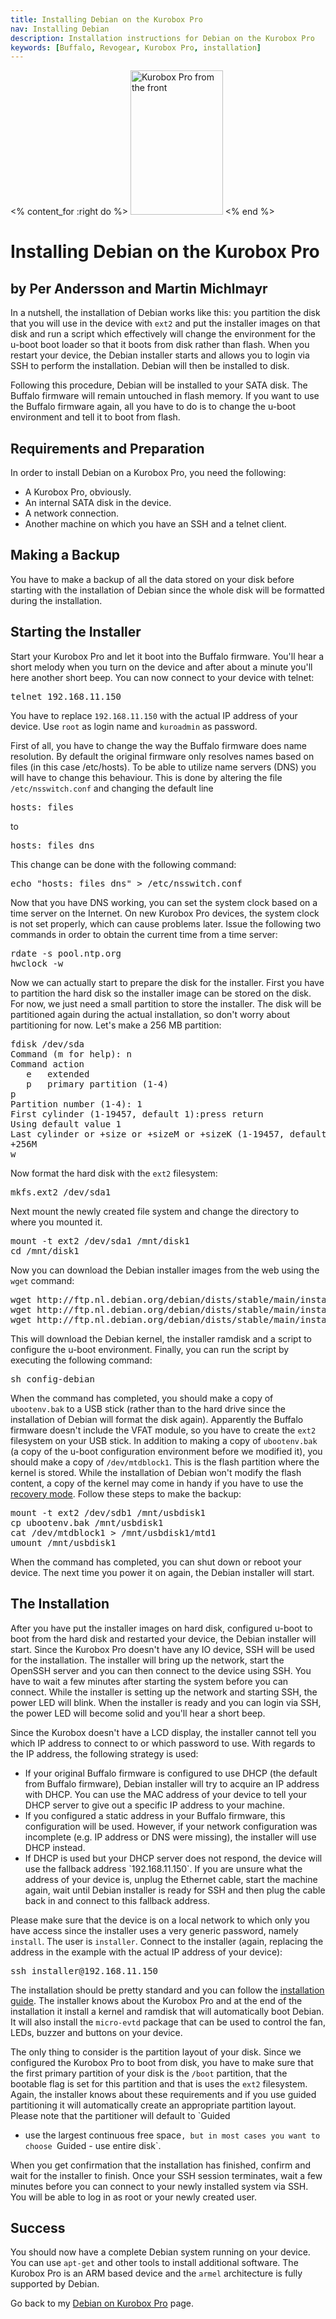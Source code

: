 ```yaml
---
title: Installing Debian on the Kurobox Pro
nav: Installing Debian
description: Installation instructions for Debian on the Kurobox Pro
keywords: [Buffalo, Revogear, Kurobox Pro, installation]
---
```


<% content_for :right do %>
<img src = "../images/r_kuroboxpro_front.jpg" class="border" alt="Kurobox Pro from the front" width="148" height="231" />
<% end %>

<h1>Installing Debian on the Kurobox Pro</h1>

<h2>by Per Andersson and Martin Michlmayr</h2>

In a nutshell, the installation of Debian works like this: you partition
the disk that you will use in the device with `ext2` and put the installer
images on that disk and run a script which effectively will change the
environment for the u-boot boot loader so that it boots from disk rather
than flash.  When you restart your device, the Debian installer starts and
allows you to login via SSH to perform the installation.  Debian will then
be installed to disk.

Following this procedure, Debian will be installed to your SATA disk.  The
Buffalo firmware will remain untouched in flash memory.  If you want to use
the Buffalo firmware again, all you have to do is to change the u-boot
environment and tell it to boot from flash.

<h2>Requirements and Preparation</h2>

In order to install Debian on a Kurobox Pro, you need the following:

<ul>

<li>A Kurobox Pro, obviously.</li>

<li>An internal SATA disk in the device.</li>

<li>A network connection.</li>

<li>Another machine on which you have an SSH and a telnet client.</li>

</ul>

<h2>Making a Backup</h2>

You have to make a backup of all the data stored on your disk before
starting with the installation of Debian since the whole disk will be
formatted during the installation.

<h2>Starting the Installer</h2>

Start your Kurobox Pro and let it boot into the Buffalo firmware.  You'll
hear a short melody when you turn on the device and after about a minute
you'll here another short beep.  You can now connect to your device with
telnet:

<div class="code">
<pre>
telnet <span class="input">192.168.11.150</span>
</pre>
</div>

You have to replace `192.168.11.150` with the actual IP address of your
device.  Use `root` as login name and `kuroadmin` as password.

First of all, you have to change the way the Buffalo firmware does name
resolution.  By default the original firmware only resolves names based on
files (in this case /etc/hosts).  To be able to utilize name servers (DNS)
you will have to change this behaviour.  This is done by altering the file
`/etc/nsswitch.conf` and changing the default line

<div class="code">
<pre>
hosts: files
</pre>
</div>

to

<div class="code">
<pre>
hosts: files dns
</pre>
</div>

This change can be done with the following command:

<div class="code">
<pre>
echo "hosts: files dns" &gt; /etc/nsswitch.conf
</pre>
</div>

Now that you have DNS working, you can set the system clock based on a time
server on the Internet.  On new Kurobox Pro devices, the system clock is
not set properly, which can cause problems later.  Issue the following two
commands in order to obtain the current time from a time server:

<div class="code">
<pre>
rdate -s pool.ntp.org
hwclock -w
</pre>
</div>

Now we can actually start to prepare the disk for the installer.  First you
have to partition the hard disk so the installer image can be stored on the
disk.  For now, we just need a small partition to store the installer.  The
disk will be partitioned again during the actual installation, so don't
worry about partitioning for now.  Let's make a 256 MB partition:

<div class="code">
<pre>
<span class="input">fdisk /dev/sda</span>
Command (m for help): <span class="input">n</span>
Command action
   e   extended
   p   primary partition (1-4)
<span class="input">p</span>
Partition number (1-4): <span class="input">1</span>
First cylinder (1-19457, default 1):<span class="input">press return</span>
Using default value 1
Last cylinder or +size or +sizeM or +sizeK (1-19457, default 19457):
<span class="input">+256M</span>
<span class="input">w</span>
</pre>
</div>

Now format the hard disk with the `ext2` filesystem:

<div class="code">
<pre>
mkfs.ext2 /dev/sda1
</pre>
</div>

Next mount the newly created file system and change the directory to where
you mounted it.

<div class="code">
<pre>
mount -t ext2 /dev/sda1 /mnt/disk1
cd /mnt/disk1
</pre>
</div>

Now you can download the Debian installer images from the web using the
`wget` command:

<div class="code">
<pre>
wget http://ftp.nl.debian.org/debian/dists/stable/main/installer-armel/current/images/orion5x/network-console/buffalo/kuroboxpro/config-debian
wget http://ftp.nl.debian.org/debian/dists/stable/main/installer-armel/current/images/orion5x/network-console/buffalo/kuroboxpro/initrd.buffalo
wget http://ftp.nl.debian.org/debian/dists/stable/main/installer-armel/current/images/orion5x/network-console/buffalo/kuroboxpro/uImage.buffalo
</pre>
</div>

This will download the Debian kernel, the installer ramdisk and a script to
configure the u-boot environment.  Finally, you can run the script by
executing the following command:

<div class="code">
<pre>
sh config-debian
</pre>
</div>

When the command has completed, you should make a copy of `ubootenv.bak` to
a USB stick (rather than to the hard drive since the installation of Debian
will format the disk again).  Apparently the Buffalo firmware doesn't
include the VFAT module, so you have to create the `ext2` filesystem on
your USB stick.  In addition to making a copy of `ubootenv.bak` (a copy of
the u-boot configuration environment before we modified it), you should
make a copy of `/dev/mtdblock1`.  This is the flash partition where the
kernel is stored.  While the installation of Debian won't modify the flash
content, a copy of the kernel may come in handy if you have to use the <a
href = "../recovery/">recovery mode</a>.  Follow these steps to make the
backup:

<div class="code">
<pre>
mount -t ext2 /dev/sdb1 /mnt/usbdisk1
cp ubootenv.bak /mnt/usbdisk1
cat /dev/mtdblock1 &gt; /mnt/usbdisk1/mtd1
umount /mnt/usbdisk1
</pre>
</div>

When the command has completed, you can shut down or reboot your device.
The next time you power it on again, the Debian installer will start.

<h2>The Installation</h2>

After you have put the installer images on hard disk, configured u-boot to
boot from the hard disk and restarted your device, the Debian installer
will start.  Since the Kurobox Pro doesn't have any IO device, SSH will be
used for the installation.  The installer will bring up the network, start
the OpenSSH server and you can then connect to the device using SSH.  You
have to wait a few minutes after starting the system before you can
connect.  While the installer is setting up the network and starting SSH,
the power LED will blink.  When the installer is ready and you can login
via SSH, the power LED will become solid and you'll hear a short beep.

Since the Kurobox doesn't have a LCD display, the installer cannot tell you
which IP address to connect to or which password to use.  With regards to
the IP address, the following strategy is used:

<ul>

<li>If your original Buffalo firmware is configured to use DHCP (the
default from Buffalo firmware), Debian installer will try to acquire an IP
address with DHCP.  You can use the MAC address of your device to tell your
DHCP server to give out a specific IP address to your machine.</li>

<li>If you configured a static address in your Buffalo firmware, this
configuration will be used.  However, if your network configuration was
incomplete (e.g. IP address or DNS were missing), the installer will use
DHCP instead.</li>

<li>If DHCP is used but your DHCP server does not respond, the device will
use the fallback address `192.168.11.150`.  If you are unsure what the
address of your device is, unplug the Ethernet cable, start the machine
again, wait until Debian installer is ready for SSH and then plug the cable
back in and connect to this fallback address.</li>

</ul>

Please make sure that the device is on a local network to which only you
have access since the installer uses a very generic password, namely
`install`.  The user is `installer`.  Connect to the installer (again,
replacing the address in the example with the actual IP address of your
device):

<div class="code">
<pre>
ssh installer@<span class="input">192.168.11.150</span>
</pre>
</div>

The installation should be pretty standard and you can follow the <a href =
"http://www.debian.org/releases/stable/armel/">installation guide</a>.  The
installer knows about the Kurobox Pro and at the end of the installation it
install a kernel and ramdisk that will automatically boot Debian.  It will
also install the `micro-evtd` package that can be used to control the fan,
LEDs, buzzer and buttons on your device.

The only thing to consider is the partition layout of your disk.  Since we
configured the Kurobox Pro to boot from disk, you have to make sure that
the first primary partition of your disk is the `/boot` partition, that the
bootable flag is set for this partition and that is uses the `ext2`
filesystem.  Again, the installer knows about these requirements and if you
use guided partitioning it will automatically create an appropriate
partition layout.  Please note that the partitioner will default to `Guided
- use the largest continuous free space`, but in most cases you want to
choose `Guided - use entire disk`.

When you get confirmation that the installation has finished, confirm and
wait for the installer to finish.  Once your SSH session terminates, wait a
few minutes before you can connect to your newly installed system via SSH.
You will be able to log in as root or your newly created user.

<h2>Success</h2>

You should now have a complete Debian system running on your device.  You
can use `apt-get` and other tools to install additional software.  The
Kurobox Pro is an ARM based device and the `armel` architecture is fully
supported by Debian.

Go back to my <a href = "..">Debian on Kurobox Pro</a> page.

